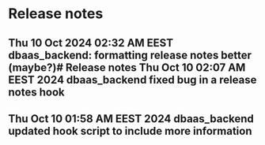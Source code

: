 # Release notes
Thu 10 Oct 2024 02:32 AM EEST  
dbaas_backend:
formatting release notes better (maybe?)# Release notes
Thu Oct 10 02:07 AM EEST 2024
dbaas_backend
fixed bug in a release notes hook
------------------
Thu Oct 10 01:58 AM EEST 2024
dbaas_backend
updated hook script to include more information
------------------
